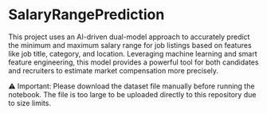 # SalaryRangePrediction
This project uses an AI-driven dual-model approach to accurately predict the minimum and maximum salary range for job listings based on features like job title, category, and location. Leveraging machine learning and smart feature engineering, this model provides a powerful tool for both candidates and recruiters to estimate market compensation more precisely.

⚠️ Important:
Please download the dataset file manually before running the notebook.
The file is too large to be uploaded directly to this repository due to size limits.
